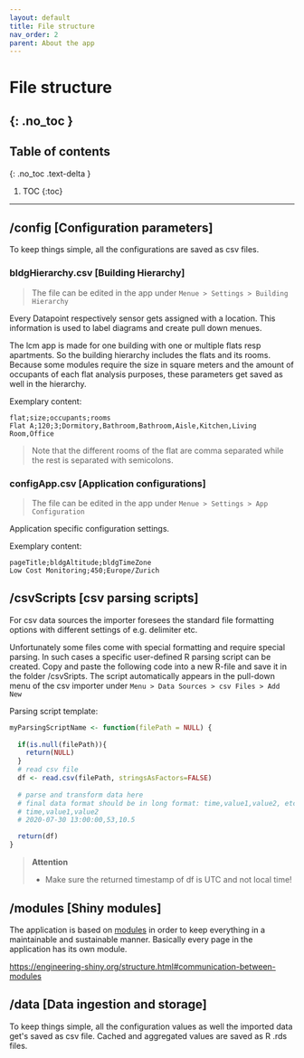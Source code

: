 ```yaml
---
layout: default
title: File structure
nav_order: 2
parent: About the app
---
```


# File structure
{: .no_toc }
---
## Table of contents
{: .no_toc .text-delta }

1. TOC
{:toc}

---
## /config [Configuration parameters]
To keep things simple, all the configurations are saved as csv files.

### bldgHierarchy.csv [Building Hierarchy]
>The file can be edited in the app under `Menue > Settings > Building Hierarchy`

Every Datapoint respectively sensor gets assigned with a location. This information is used to label diagrams and create pull down menues.

The lcm app is made for one building with one or multiple flats resp apartments. So the building hierarchy includes the flats and its rooms. Because some modules require the size in square meters and the amount of occupants of each flat analysis purposes, these parameters get saved as well in the hierarchy.

Exemplary content:
```csv
flat;size;occupants;rooms
Flat A;120;3;Dormitory,Bathroom,Bathroom,Aisle,Kitchen,Living Room,Office
```

>Note that the different rooms of the flat are comma separated while the rest is separated with semicolons.

### configApp.csv [Application configurations]
>The file can be edited in the app under `Menue > Settings > App Configuration`

Application specific configuration settings.

Exemplary content:
```csv
pageTitle;bldgAltitude;bldgTimeZone
Low Cost Monitoring;450;Europe/Zurich
```

## /csvScripts [csv parsing scripts]
For csv data sources the importer foresees the standard file formatting options with different settings of e.g. delimiter etc.

Unfortunately some files come with special formatting and require special parsing. In such cases a specific user-defined R parsing script can be created.
Copy and paste the following code into a new R-file and save it in the folder /csvSripts. The script automatically appears in the pull-down menu of the csv importer under `Menu > Data Sources > csv Files > Add New` 

Parsing script template:
```R
myParsingScriptName <- function(filePath = NULL) {
  
  if(is.null(filePath)){
    return(NULL)
  }
  # read csv file
  df <- read.csv(filePath, stringsAsFactors=FALSE)
  
  # parse and transform data here
  # final data format should be in long format: time,value1,value2, etc.
  # time,value1,value2
  # 2020-07-30 13:00:00,53,10.5

  return(df)
}
```
>**Attention**
>- Make sure the returned timestamp of df is UTC and not local time!

## /modules [Shiny modules]
The application is based on <a href="https://mastering-shiny.org/scaling-modules.html" target="_blank">modules</a> in order to keep everything in a maintainable and sustainable manner. Basically every page in the application has its own module.

https://engineering-shiny.org/structure.html#communication-between-modules

## /data [Data ingestion and storage]
To keep things simple, all the configuration values as well the imported data get's saved as csv file.
Cached and aggregated values are saved as R .rds files.
